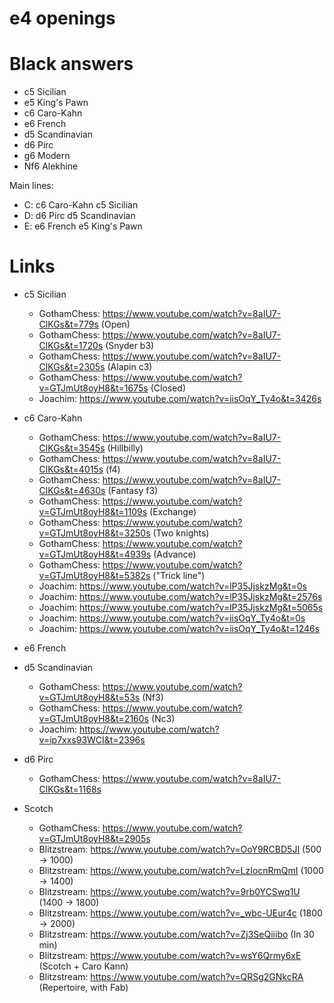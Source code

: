 e4 openings
===========

# Black answers
* c5 Sicilian 
* e5 King's Pawn
* c6 Caro-Kahn
* e6 French
* d5 Scandinavian
* d6 Pirc
* g6 Modern
* Nf6 Alekhine

Main lines:
* C: c6 Caro-Kahn  c5 Sicilian 
* D: d6 Pirc       d5 Scandinavian
* E: e6 French     e5 King's Pawn

# Links
* c5 Sicilian
  * GothamChess: https://www.youtube.com/watch?v=8aIU7-ClKGs&t=779s (Open)
  * GothamChess: https://www.youtube.com/watch?v=8aIU7-ClKGs&t=1720s (Snyder b3)
  * GothamChess: https://www.youtube.com/watch?v=8aIU7-ClKGs&t=2305s (Alapin c3)
  * GothamChess: https://www.youtube.com/watch?v=GTJmUt8oyH8&t=1675s (Closed)
  * Joachim: https://www.youtube.com/watch?v=iisOqY_Ty4o&t=3426s
* c6 Caro-Kahn
  * GothamChess: https://www.youtube.com/watch?v=8aIU7-ClKGs&t=3545s (Hillbilly)
  * GothamChess: https://www.youtube.com/watch?v=8aIU7-ClKGs&t=4015s (f4)
  * GothamChess: https://www.youtube.com/watch?v=8aIU7-ClKGs&t=4630s (Fantasy f3)
  * GothamChess: https://www.youtube.com/watch?v=GTJmUt8oyH8&t=1109s (Exchange)
  * GothamChess: https://www.youtube.com/watch?v=GTJmUt8oyH8&t=3250s (Two knights)
  * GothamChess: https://www.youtube.com/watch?v=GTJmUt8oyH8&t=4939s (Advance)
  * GothamChess: https://www.youtube.com/watch?v=GTJmUt8oyH8&t=5382s ("Trick line")
  * Joachim: https://www.youtube.com/watch?v=lP35JjskzMg&t=0s
  * Joachim: https://www.youtube.com/watch?v=lP35JjskzMg&t=2576s
  * Joachim: https://www.youtube.com/watch?v=lP35JjskzMg&t=5065s
  * Joachim: https://www.youtube.com/watch?v=iisOqY_Ty4o&t=0s
  * Joachim: https://www.youtube.com/watch?v=iisOqY_Ty4o&t=1246s
* e6 French
* d5 Scandinavian
  * GothamChess: https://www.youtube.com/watch?v=GTJmUt8oyH8&t=53s (Nf3)
  * GothamChess: https://www.youtube.com/watch?v=GTJmUt8oyH8&t=2160s (Nc3)
  * Joachim: https://www.youtube.com/watch?v=ip7xxs93WCI&t=2396s
* d6 Pirc
  * GothamChess: https://www.youtube.com/watch?v=8aIU7-ClKGs&t=1168s
 
* Scotch
  * GothamChess: https://www.youtube.com/watch?v=GTJmUt8oyH8&t=2905s
  * Blitzstream: https://www.youtube.com/watch?v=OoY9RCBD5JI (500 -> 1000)
  * Blitzstream: https://www.youtube.com/watch?v=LzIocnRmQmI (1000 -> 1400)
  * Blitzstream: https://www.youtube.com/watch?v=9rb0YCSwq1U (1400 -> 1800)
  * Blitzstream: https://www.youtube.com/watch?v=_wbc-UEur4c (1800 -> 2000)
  * Blitzstream: https://www.youtube.com/watch?v=Zj3SeQiiibo (In 30 min)
  * Blitzstream: https://www.youtube.com/watch?v=wsY6Qrmy6xE (Scotch + Caro Kann)
  * Blitzstream: https://www.youtube.com/watch?v=QRSg2GNkcRA (Repertoire, with Fab)
